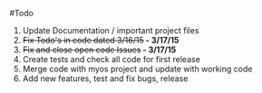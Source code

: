 #Todo

1. Update Documentation / important project files
2. <del>Fix Todo's in code dated 3/16/15</del><b> - 3/17/15</b>
3. <del>Fix and close open code Issues</del><b> - 3/17/15</b>
4. Create tests and check all code for first release
5. Merge code with myos project and update with working code
6. Add new features, test and fix bugs, release

